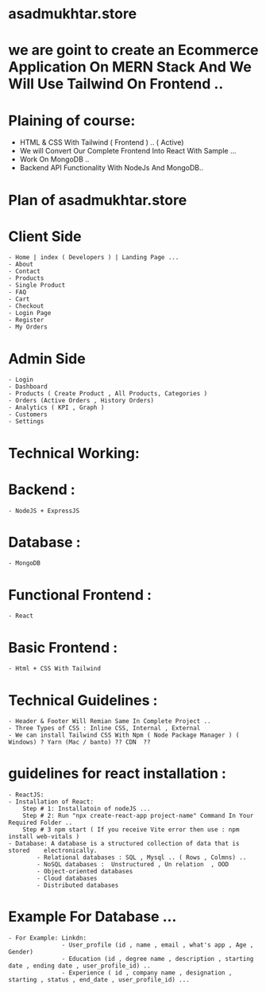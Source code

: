 # asadmukhtar.store
# we are goint to create an Ecommerce Application On MERN Stack And We Will Use Tailwind On Frontend ..
# Plaining of course:
  - HTML & CSS With Tailwind ( Frontend ) .. ( Active)
  - We will Convert Our Complete Frontend Into React With Sample ...
  - Work On MongoDB ..
  - Backend API Functionality With NodeJs And MongoDB..
# Plan of asadmukhtar.store 
# Client Side
    - Home | index ( Developers ) | Landing Page ...
    - About
    - Contact
    - Products
    - Single Product
    - FAQ
    - Cart
    - Checkout
    - Login Page
    - Register
    - My Orders
# Admin Side
    - Login
    - Dashboard
    - Products ( Create Product , All Products, Categories )
    - Orders (Active Orders , History Orders)
    - Analytics ( KPI , Graph )
    - Customers 
    - Settings
# Technical Working:
# Backend  :
    - NodeJS + ExpressJS
# Database :
    - MongoDB
# Functional Frontend :
    - React 
# Basic Frontend :
    - Html + CSS With Tailwind
# Technical Guidelines :
    - Header & Footer Will Remian Same In Complete Project ..
    - Three Types of CSS : Inline CSS, Internal , External
    - We can install Tailwind CSS With Npm ( Node Package Manager ) ( Windows) ? Yarn (Mac / banto) ?? CDN  ??
# guidelines for react installation : 
    - ReactJS:
	- Installation of React:
		Step # 1: Installatoin of nodeJS ...
		Step # 2: Run "npx create-react-app project-name" Command In Your Required Folder ..
		Step # 3 npm start ( If you receive Vite error then use : npm install web-vitals )
    - Database: A database is a structured collection of data that is stored    electronically. 
            - Relational databases : SQL , Mysql .. ( Rows , Colmns) ..
            - NoSQL databases :  Unstructured , Un relation  , OOD
            - Object-oriented databases
            - Cloud databases
            - Distributed databases
# Example For Database ...
    - For Example: Linkdn:
                   - User_profile (id , name , email , what's app , Age , Gender)
                   - Education (id , degree name , description , starting date , ending date , user_profile_id) ..
                   - Experience ( id , company name , designation , starting , status , end_date , user_profile_id) ...